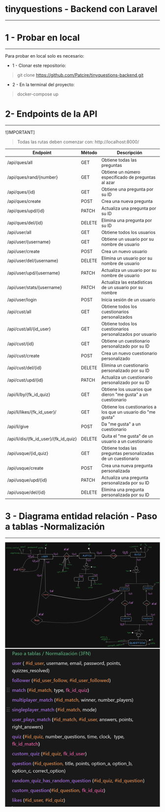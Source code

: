 # tinyquestions - Backend con Laravel
____

1 - Probar en local
=
***
Para probar en local solo es necesario:

* 1 - Clonar este repositorio:

> git clone https://github.com/Patcire/tinyquestions-backend.git

* 2 - En la terminal del proyecto:

> docker-compose up

2- Endpoints de la API
=
***

![IMPORTANT]
> Todas las rutas deben comenzar con: http://localhost:8000/

| Endpoint                               | Método | Descripción                                             |
|----------------------------------------|--------|---------------------------------------------------------|
| /api/ques/all                          | GET    | Obtiene todas las preguntas                             |
| /api/ques/rand/{number}                | GET    | Obtiene un número especificado de preguntas al azar     |
| /api/ques/{id}                         | GET    | Obtiene una pregunta por su ID                          |
| /api/ques/create                       | POST   | Crea una nueva pregunta                                 |
| /api/ques/upd/{id}                     | PATCH  | Actualiza una pregunta por su ID                         |
| /api/ques/del/{id}                     | DELETE | Elimina una pregunta por su ID                          |
| /api/user/all                          | GET    | Obtiene todos los usuarios                              |
| /api/user/{username}                   | GET    | Obtiene un usuario por su nombre de usuario             |
| /api/user/create                       | POST   | Crea un nuevo usuario                                   |
| /api/user/del/{username}               | DELETE | Elimina un usuario por su nombre de usuario             |
| /api/user/upd/{username}               | PATCH  | Actualiza un usuario por su nombre de usuario           |
| /api/user/stats/{username}             | PATCH  | Actualiza las estadísticas de un usuario por su nombre  |
| /api/user/login                        | POST   | Inicia sesión de un usuario                             |
| /api/cust/all                          | GET    | Obtiene todos los cuestionarios personalizados          |
| /api/cust/all/{id_user}                | GET    | Obtiene todos los cuestionarios personalizados por usuario |
| /api/cust/{id}                         | GET    | Obtiene un cuestionario personalizado por su ID         |
| /api/cust/create                       | POST   | Crea un nuevo cuestionario personalizado                |
| /api/cust/del/{id}                     | DELETE | Elimina un cuestionario personalizado por su ID         |
| /api/cust/upd/{id}                     | PATCH  | Actualiza un cuestionario personalizado por su ID       |
| /api/li/by/{fk_id_quiz}                | GET    | Obtiene los usuarios que dieron "me gusta" a un cuestionario |
| /api/li/likes/{fk_id_user}/            | GET    | Obtiene los cuestionarios a los que un usuario dio "me gusta" |
| /api/li/give                           | POST   | Da "me gusta" a un cuestionario                         |
| /api/li/dis/{fk_id_user}/{fk_id_quiz}  | DELETE | Quita el "me gusta" de un usuario a un cuestionario     |
| /api/usque/{id_quiz}                   | GET    | Obtiene todas las preguntas personalizadas de un cuestionario |
| /api/usque/create                      | POST   | Crea una nueva pregunta personalizada                   |
| /api/usque/upd/{id}                    | PATCH  | Actualiza una pregunta personalizada por su ID          |
| /api/usque/del/{id}                    | DELETE | Elimina una pregunta personalizada por su ID            |


3 - Diagrama entidad relación - Paso a tablas -Normalización 
=
---

![diagram for my database](/00-images-readme/diagrama-actual.png)
![diagram for my database](/00-images-readme/actual-tablas-norm.PNG)




